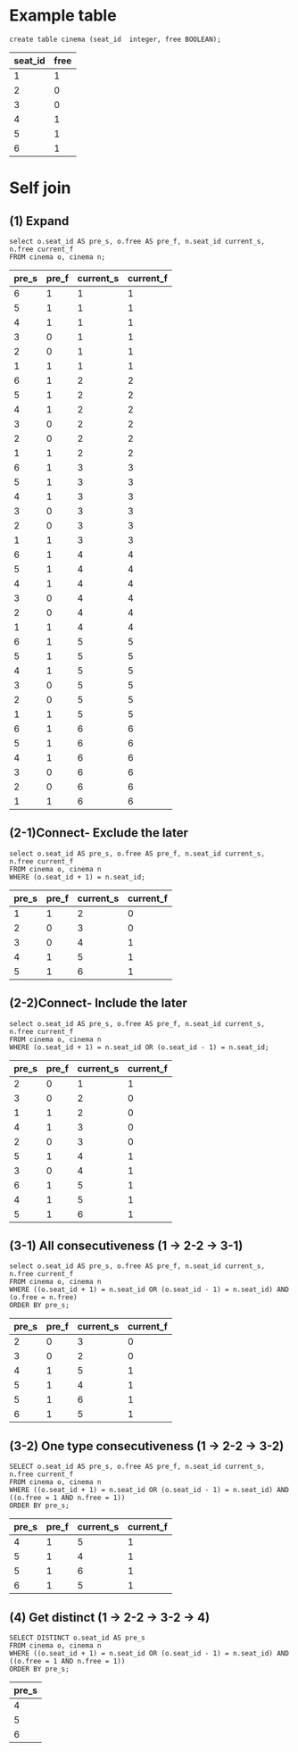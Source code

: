 # Example table
```
create table cinema (seat_id  integer, free BOOLEAN);
```

| seat_id | free |
|---------|------|
| 1       | 1    |
| 2       | 0    |
| 3       | 0    |
| 4       | 1    |
| 5       | 1    |
| 6       | 1    |

# Self join

## (1) Expand
```
select o.seat_id AS pre_s, o.free AS pre_f, n.seat_id current_s, n.free current_f
FROM cinema o, cinema n;
```
| pre_s |	pre_f | current_s | current_f |
|-------|-------|-----------|-----------|
| 6     | 1     | 1         | 1         |
| 5     | 1     | 1         | 1         |
| 4     | 1     | 1         | 1         |
| 3     | 0     | 1         | 1         |
| 2     | 0     | 1         | 1         |
| 1     | 1     | 1         | 1         |
| 6     | 1     | 2         | 2         |
| 5     | 1     | 2         | 2         |
| 4     | 1     | 2         | 2         |
| 3     | 0     | 2         | 2         |
| 2     | 0     | 2         | 2         |
| 1     | 1     | 2         | 2         |
| 6     | 1     | 3         | 3         |
| 5     | 1     | 3         | 3         |
| 4     | 1     | 3         | 3         |
| 3     | 0     | 3         | 3         |
| 2     | 0     | 3         | 3         |
| 1     | 1     | 3         | 3         |
| 6     | 1     | 4         | 4         |
| 5     | 1     | 4         | 4         |
| 4     | 1     | 4         | 4         |
| 3     | 0     | 4         | 4         |
| 2     | 0     | 4         | 4         |
| 1     | 1     | 4         | 4         |
| 6     | 1     | 5         | 5         |
| 5     | 1     | 5         | 5         |
| 4     | 1     | 5         | 5         |
| 3     | 0     | 5         | 5         |
| 2     | 0     | 5         | 5         |
| 1     | 1     | 5         | 5         |
| 6     | 1     | 6         | 6         |
| 5     | 1     | 6         | 6         |
| 4     | 1     | 6         | 6         |
| 3     | 0     | 6         | 6         |
| 2     | 0     | 6         | 6         |
| 1     | 1     | 6         | 6         |

## (2-1)Connect- Exclude the later
```
select o.seat_id AS pre_s, o.free AS pre_f, n.seat_id current_s, n.free current_f
FROM cinema o, cinema n
WHERE (o.seat_id + 1) = n.seat_id;
```

| pre_s | pre_f | current_s | current_f |
|-------|-------|-----------|-----------|
| 1     | 1     | 2         | 0         |
| 2     | 0     | 3         | 0         |
| 3     | 0     | 4         | 1         |
| 4     | 1     | 5         | 1         |
| 5     | 1     | 6         | 1         |

## (2-2)Connect- Include the later
```
select o.seat_id AS pre_s, o.free AS pre_f, n.seat_id current_s, n.free current_f
FROM cinema o, cinema n
WHERE (o.seat_id + 1) = n.seat_id OR (o.seat_id - 1) = n.seat_id;
```
| pre_s | pre_f | current_s | current_f |
|-------|-------|-----------|-----------|
| 2     | 0     | 1         | 1         |
| 3     | 0     | 2         | 0         |
| 1     | 1     | 2         | 0         |
| 4     | 1     | 3         | 0         |
| 2     | 0     | 3         | 0         |
| 5     | 1     | 4         | 1         |
| 3     | 0     | 4         | 1         |
| 6     | 1     | 5         | 1         |
| 4     | 1     | 5         | 1         |
| 5     | 1     | 6         | 1         |

## (3-1) All consecutiveness (1 -> 2-2 -> 3-1)
```
select o.seat_id AS pre_s, o.free AS pre_f, n.seat_id current_s, n.free current_f
FROM cinema o, cinema n
WHERE ((o.seat_id + 1) = n.seat_id OR (o.seat_id - 1) = n.seat_id) AND (o.free = n.free)
ORDER BY pre_s;
```

| pre_s | pre_f | current_s | current_f |
|-------|-------|-----------|-----------|
| 2     | 0     | 3         | 0         |
| 3     | 0     | 2         | 0         |
| 4     | 1     | 5         | 1         |
| 5     | 1     | 4         | 1         |
| 5     | 1     | 6         | 1         |
| 6     | 1     | 5         | 1         |

## (3-2) One type consecutiveness (1 -> 2-2 -> 3-2)
```
SELECT o.seat_id AS pre_s, o.free AS pre_f, n.seat_id current_s, n.free current_f
FROM cinema o, cinema n
WHERE ((o.seat_id + 1) = n.seat_id OR (o.seat_id - 1) = n.seat_id) AND ((o.free = 1 AND n.free = 1))
ORDER BY pre_s;
```
| pre_s | pre_f | current_s | current_f |
|-------|-------|-----------|-----------|
| 4     | 1     | 5         | 1         |
| 5     | 1     | 4         | 1         |
| 5     | 1     | 6         | 1         |
| 6     | 1     | 5         | 1         |

## (4) Get distinct (1 -> 2-2 -> 3-2 -> 4)
```
SELECT DISTINCT o.seat_id AS pre_s
FROM cinema o, cinema n
WHERE ((o.seat_id + 1) = n.seat_id OR (o.seat_id - 1) = n.seat_id) AND ((o.free = 1 AND n.free = 1))
ORDER BY pre_s;
```
| pre_s |
|-------|
| 4     | 
| 5     |
| 6     |
